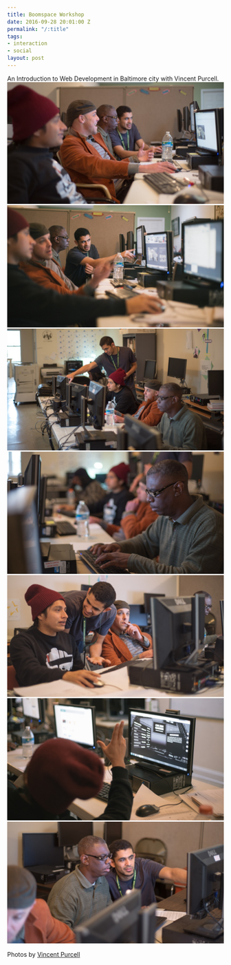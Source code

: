 ```yaml
---
title: Boomspace Workshop
date: 2016-09-28 20:01:00 Z
permalink: "/:title"
tags:
- interaction
- social
layout: post
---
```


An Introduction to Web Development in Baltimore city with Vincent Purcell.
<img class="cover" src="/_uploads/boomspace_1.jpg"/>
<img class="left" src="/_uploads/boomspace_2.jpg"/>
<img class="center" src="/_uploads/boomspace_3.jpg"/>
<img class="right" src="/_uploads/boomspace_4.jpg"/>
<img class="left" src="/_uploads/boomspace_5.jpg"/>
<img class="center" src="/_uploads/boomspace_6.jpg"/>
<img class="right" src="/_uploads/boomspace_7.jpg"/>


Photos by [Vincent Purcell](http://vincentpurcell.co)